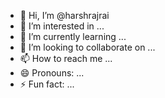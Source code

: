 - 👋 Hi, I’m @harshrajrai
- 👀 I’m interested in ...
- 🌱 I’m currently learning ...
- 💞️ I’m looking to collaborate on ...
- 📫 How to reach me ...
- 😄 Pronouns: ...
- ⚡ Fun fact: ...

<!---
harshrajrai/harshrajrai is a ✨ special ✨ repository because its `README.md` (this file) appears on your GitHub profile.
You can click the Preview link to take a look at your changes.
--->
